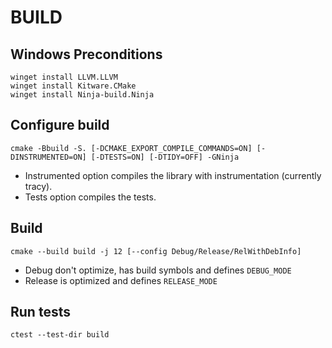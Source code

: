 # BUILD

## Windows Preconditions
```
winget install LLVM.LLVM
winget install Kitware.CMake
winget install Ninja-build.Ninja
```

## Configure build
`cmake -Bbuild -S. [-DCMAKE_EXPORT_COMPILE_COMMANDS=ON] [-DINSTRUMENTED=ON] [-DTESTS=ON] [-DTIDY=OFF] -GNinja`

- Instrumented option compiles the library with instrumentation (currently tracy).
- Tests option compiles the tests.

## Build
`cmake --build build -j 12 [--config Debug/Release/RelWithDebInfo]`

- Debug don't optimize, has build symbols and defines `DEBUG_MODE`
- Release is optimized and defines `RELEASE_MODE`


## Run tests
`ctest --test-dir build`